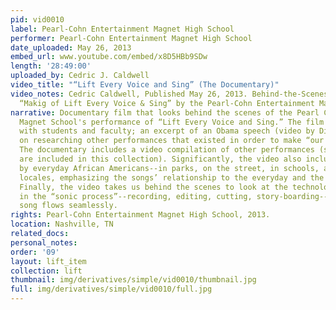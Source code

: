 ```yaml
---
pid: vid0010
label: Pearl-Cohn Entertainment Magnet High School
performer: Pearl-Cohn Entertainment Magnet High School
date_uploaded: May 26, 2013
embed_url: www.youtube.com/embed/x8D5HBb9SDw
length: '28:49:00'
uploaded_by: Cedric J. Caldwell
video_title: "“Lift Every Voice and Sing” (The Documentary)"
video_notes: Cedric Caldwell, Published May 26, 2013. Behind-the-Scenes look at the
  “Makig of Lift Every Voice & Sing” by the Pearl-Cohn Entertainment Magnet
narrative: Documentary film that looks behind the scenes of the Pearl Cohn Entertainment
  Magnet School's performance of “Lift Every Voice and Sing.” The film features interviews
  with students and faculty; an excerpt of an Obama speech (video by DimeWars). Emphasis
  on researching other performances that existed in order to make “our authentic version.”
  The documentary includes a video compilation of other performances (some of which
  are included in this collection). Significantly, the video also includes performances
  by everyday African Americans--in parks, on the street, in schools, and in other
  locales, emphasizing the songs’ relationship to the everyday and the staged peformances.
  Finally, the video takes us behind the scenes to look at the technologies involved
  in the “sonic process”--recording, editing, cutting, story-boarding--so that the
  song flows seamlessly.
rights: Pearl-Cohn Entertainment Magnet High School, 2013.
location: Nashville, TN
related_docs: 
personal_notes: 
order: '09'
layout: lift_item
collection: lift
thumbnail: img/derivatives/simple/vid0010/thumbnail.jpg
full: img/derivatives/simple/vid0010/full.jpg
---
```

